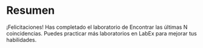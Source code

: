 # Resumen

¡Felicitaciones! Has completado el laboratorio de Encontrar las últimas N coincidencias. Puedes practicar más laboratorios en LabEx para mejorar tus habilidades.
